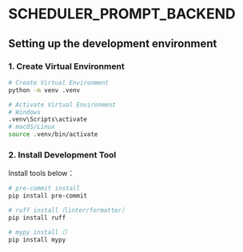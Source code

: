 # SCHEDULER_PROMPT_BACKEND

## Setting up the development environment

### 1. Create Virtual Environment

```bash
# Create Virtual Environment
python -m venv .venv

# Activate Virtual Environment
# Windows
.venv\Scripts\activate
# macOS/Linux
source .venv/bin/activate
```

### 2. Install Development Tool

Install tools below：

```bash
# pre-commit install
pip install pre-commit

# ruff install（linter/formatter）
pip install ruff

# mypy install（）
pip install mypy
```
